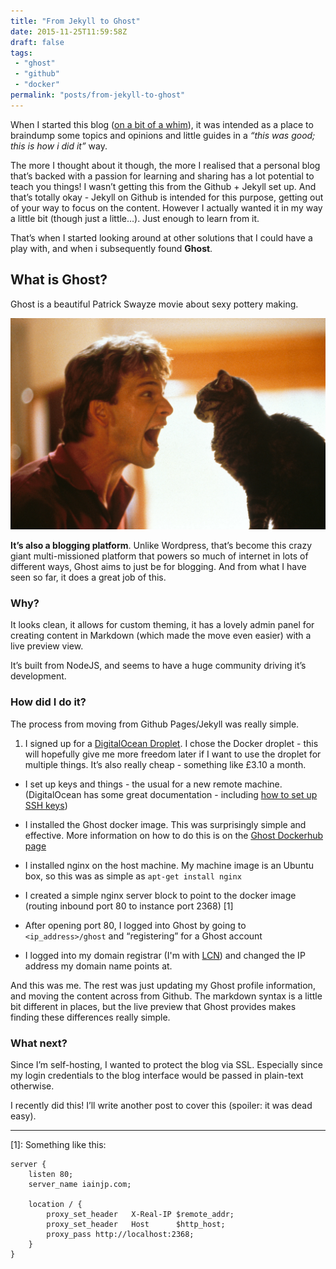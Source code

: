 ```yaml
---
title: "From Jekyll to Ghost"
date: 2015-11-25T11:59:58Z
draft: false
tags:
 - "ghost"
 - "github"
 - "docker"
permalink: "posts/from-jekyll-to-ghost"
---
```


When I started this blog ([on a bit of a whim](https://iainjp.com/up-and-running/)), it was intended as a place to braindump some topics and opinions and little guides in a _“this was good; this is how i did it”_ way.

The more I thought about it though, the more I realised that a personal blog that’s backed with a passion for learning and sharing has a lot potential to teach you things! I wasn’t getting this from the Github + Jekyll set up. And that’s totally okay - Jekyll on Github is intended for this purpose, getting out of your way to focus on the content. However I actually wanted it in my way a little bit (though just a little…). Just enough to learn from it.

That’s when I started looking around at other solutions that I could have a play with, and when i subsequently found **Ghost**.

## What is Ghost?

Ghost is a beautiful Patrick Swayze movie about sexy pottery making.

![](/assets/images/from-jekyll-to-ghost/Ghost-patrick-swayze-31227069-2560-1722.jpg)

**It’s also a blogging platform**. Unlike Wordpress, that’s become this crazy giant multi-missioned platform that powers so much of internet in lots of different ways, Ghost aims to just be for blogging. And from what I have seen so far, it does a great job of this.

### Why?

It looks clean, it allows for custom theming, it has a lovely admin panel for creating content in Markdown (which made the move even easier) with a live preview view.

It’s built from NodeJS, and seems to have a huge community driving it’s development.


### How did I do it?

The process from moving from Github Pages/Jekyll was really simple.

1. I signed up for a [DigitalOcean Droplet](https://www.digitalocean.com/). I chose the Docker droplet - this will hopefully give me more freedom later if I want to use the droplet for multiple things. It’s also really cheap - something like £3.10 a month.

- I set up keys and things - the usual for a new remote machine. (DigitalOcean has some great documentation - including [how to set up SSH keys](https://www.digitalocean.com/community/tutorials/how-to-use-ssh-keys-with-digitalocean-droplets))

- I installed the Ghost docker image. This was surprisingly simple and effective. More information on how to do this is on the [Ghost Dockerhub page](https://hub.docker.com/_/ghost/)

- I installed nginx on the host machine. My machine image is an Ubuntu box, so this was as simple as `apt-get install nginx`

- I created a simple nginx server block to point to the docker image (routing inbound port 80 to instance port 2368) [1]

- After opening port 80, I logged into Ghost by going to `<ip_address>/ghost` and “registering” for a Ghost account

- I logged into my domain registrar (I'm with [LCN](lcn.com)) and changed the IP address my domain name points at.


And this was me. The rest was just updating my Ghost profile information, and moving the content across from Github. The markdown syntax is a little bit different in places, but the live preview that Ghost provides makes finding these differences really simple.

### What next?

Since I’m self-hosting, I wanted to protect the blog via SSL. Especially since my login credentials to the blog interface would be passed in plain-text otherwise.

I recently did this! I’ll write another post to cover this (spoiler: it was dead easy).




---
[1]: Something like this:

```
server {
    listen 80;
    server_name iainjp.com;

    location / {
        proxy_set_header   X-Real-IP $remote_addr;
        proxy_set_header   Host      $http_host;
        proxy_pass http://localhost:2368;
    }
}
```
